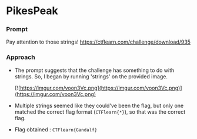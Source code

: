 # PikesPeak

### Prompt

Pay attention to those strings!
https://ctflearn.com/challenge/download/935

### Approach

- The prompt suggests that the challenge has something to do with strings. So, I began by running 'strings' on the provided image.

  [![https://imgur.com/voon3Vc.png](https://imgur.com/voon3Vc.png)](https://imgur.com/voon3Vc.png)

- Multiple strings seemed like they could've been the flag, but only one matched the correct flag format (```CTFlearn{*}```), so that was the correct flag.

- Flag obtained : ```CTFlearn{Gandalf}```
